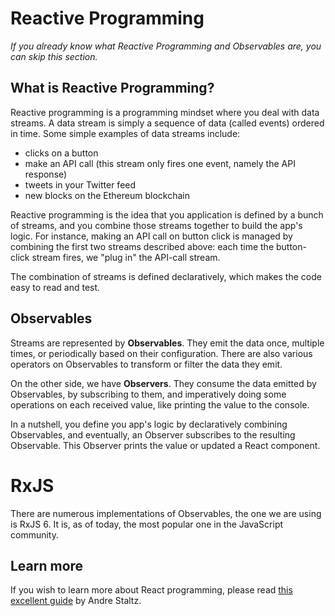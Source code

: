 # Reactive Programming

_If you already know what Reactive Programming and Observables are, you can skip this section._

## What is Reactive Programming?

Reactive programming is a programming mindset where you deal with data streams. A data stream is simply a sequence of data (called events) ordered in time. Some simple examples of data streams include:

- clicks on a button
- make an API call (this stream only fires one event, namely the API response)
- tweets in your Twitter feed
- new blocks on the Ethereum blockchain

Reactive programming is the idea that you application is defined by a bunch of streams, and you combine those streams together to build the app's logic. For instance, making an API call on button click is managed by combining the first two streams described above: each time the button-click stream fires, we "plug in" the API-call stream.

The combination of streams is defined declaratively, which makes the code easy to read and test.

## Observables

Streams are represented by **Observables**. They emit the data once, multiple times, or periodically based on their configuration. There are also various operators on Observables to transform or filter the data they emit.

On the other side, we have **Observers**. They consume the data emitted by Observables, by subscribing to them, and imperatively doing some operations on each received value, like printing the value to the console.

In a nutshell, you define you app's logic by declaratively combining Observables, and eventually, an Observer subscribes to the resulting Observable. This Observer prints the value or updated a React component.

# RxJS

There are numerous implementations of Observables, the one we are using is RxJS 6. It is, as of today, the most popular one in the JavaScript community.

## Learn more

If you wish to learn more about React programming, please read [this excellent guide](https://gist.github.com/staltz/868e7e9bc2a7b8c1f754) by Andre Staltz.
